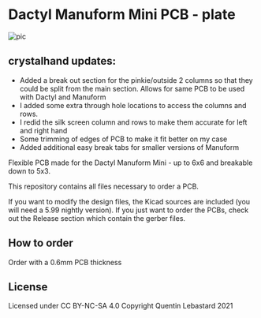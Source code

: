 # Dactyl Manuform Mini PCB - plate

![pic](pics/1.JPG)

## crystalhand updates:
<ul>
  <li>Added a break out section for the pinkie/outside 2 columns so that they could be split from the main section. Allows for same PCB to be used with Dactyl and Manuform</li>
<li>I added some extra through hole locations to access the columns and rows.  </li>
<li>I redid the silk screen column and rows to make them accurate for left and right hand</li>
<li>Some trimming of edges of PCB to make it fit better on my case</li>
<li>Added additional easy break tabs for smaller versions of Manuform</li>
</ul>

Flexible PCB made for the Dactyl Manuform Mini - up to 6x6 and breakable down to 5x3.

This repository contains all files necessary to order a PCB.

If you want to modify the design files, the Kicad sources are included (you will need a 5.99 nightly version).
If you just want to order the PCBs, check out the Release section which contain the gerber files.

## How to order

Order with a 0.6mm PCB thickness

## License

Licensed under CC BY-NC-SA 4.0
Copyright Quentin Lebastard 2021
